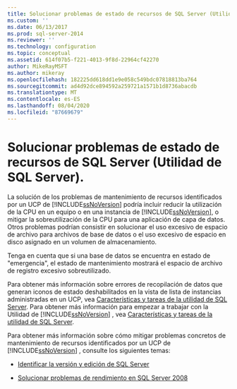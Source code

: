 ```yaml
---
title: Solucionar problemas de estado de recursos de SQL Server (Utilidad de SQL Server) | Microsoft Docs
ms.custom: ''
ms.date: 06/13/2017
ms.prod: sql-server-2014
ms.reviewer: ''
ms.technology: configuration
ms.topic: conceptual
ms.assetid: 614f07b5-f221-4013-9f8d-22964cf42270
author: MikeRayMSFT
ms.author: mikeray
ms.openlocfilehash: 182225dd618dd1e9e058c549bdc07818813ba764
ms.sourcegitcommit: ad4d92dce894592a259721a1571b1d8736abacdb
ms.translationtype: MT
ms.contentlocale: es-ES
ms.lasthandoff: 08/04/2020
ms.locfileid: "87669679"
---
```

# <a name="troubleshoot-sql-server-resource-health-sql-server-utility"></a>Solucionar problemas de estado de recursos de SQL Server (Utilidad de SQL Server).
  La solución de los problemas de mantenimiento de recursos identificados por un UCP de [!INCLUDE[ssNoVersion](../../includes/ssnoversion-md.md)] podría incluir reducir la utilización de la CPU en un equipo o en una instancia de [!INCLUDE[ssNoVersion](../../includes/ssnoversion-md.md)], o mitigar la sobreutilización de la CPU para una aplicación de capa de datos. Otros problemas podrían consistir en solucionar el uso excesivo de espacio de archivo para archivos de base de datos o el uso excesivo de espacio en disco asignado en un volumen de almacenamiento.  
  
 Tenga en cuenta que si una base de datos se encuentra en estado de "emergencia", el estado de mantenimiento mostrará el espacio de archivo de registro excesivo sobreutilizado.  
  
 Para obtener más información sobre errores de recopilación de datos que generan iconos de estado deshabilitados en la vista de lista de instancias administradas en un UCP, vea [Características y tareas de la utilidad de SQL Server](../../database-engine/troubleshoot-the-sql-server-utility.md). Para obtener más información para empezar a trabajar con la Utilidad de [!INCLUDE[ssNoVersion](../../includes/ssnoversion-md.md)] , vea [Características y tareas de la utilidad de SQL Server](sql-server-utility-features-and-tasks.md).  
  
 Para obtener más información sobre cómo mitigar problemas concretos de mantenimiento de recursos identificados por un UCP de [!INCLUDE[ssNoVersion](../../includes/ssnoversion-md.md)] , consulte los siguientes temas:  
  
-   [Identificar la versión y edición de SQL Server](https://go.microsoft.com/fwlink/?LinkID=178504)  
  
-   [Solucionar problemas de rendimiento en SQL Server 2008](https://go.microsoft.com/fwlink/?LinkId=151354)  
  
  
